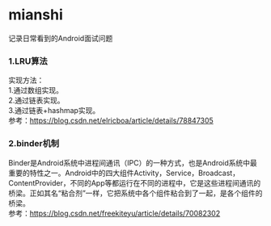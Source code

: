 # mianshi
记录日常看到的Android面试问题
### 1.LRU算法  
实现方法：  
1.通过数组实现。  
2.通过链表实现。  
3.通过链表+hashmap实现。  
参考：https://blog.csdn.net/elricboa/article/details/78847305
### 2.binder机制  
Binder是Android系统中进程间通讯（IPC）的一种方式，也是Android系统中最重要的特性之一。Android中的四大组件Activity，Service，Broadcast，ContentProvider，不同的App等都运行在不同的进程中，它是这些进程间通讯的桥梁。正如其名“粘合剂”一样，它把系统中各个组件粘合到了一起，是各个组件的桥梁。  
参考：https://blog.csdn.net/freekiteyu/article/details/70082302

